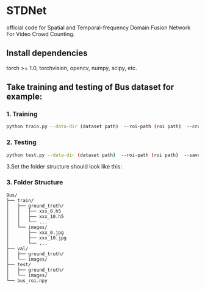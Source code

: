 # STDNet

official code for Spatial and Temporal-frequency Domain Fusion Network For Video Crowd Counting.

## Install dependencies

torch >= 1.0, torchvision, opencv, numpy, scipy, etc.

## Take training and testing of Bus dataset for example:
### 1. Training
```bash
python train.py --data-dir (dataset path)  --roi-path (roi path)  --crop-height (num)  --crop-width (num)  --max-epoch 200
```
### 2. Testing
```bash 
python test.py --data-dir (dataset path)  --roi-path (roi path)  --save-dir checkpoint.pth
```
3.Set the folder structure should look like this:
### 3. Folder Structure
```
Bus/
├── train/
│   ├── ground_truth/
│   │   ├── xxx_0.h5
│   │   ├── xxx_10.h5
│   │   └── ...
│   └── images/
│       ├── xxx_0.jpg
│       ├── xxx_10.jpg
│       └── ...
├── val/
│   ├── ground_truth/
│   └── images/
├── test/
│   ├── ground_truth/
│   └── images/
└── bus_roi.npy
```
